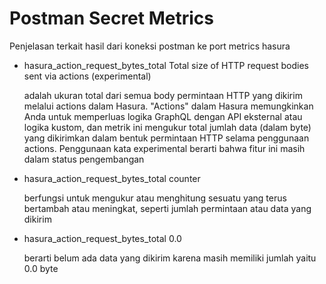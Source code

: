 # Postman Secret Metrics

Penjelasan terkait hasil dari koneksi postman ke port metrics hasura

* hasura_action_request_bytes_total Total size of HTTP request bodies sent via actions (experimental)

  adalah ukuran total dari semua body permintaan HTTP yang dikirim melalui actions dalam Hasura. "Actions" dalam Hasura memungkinkan Anda untuk memperluas logika GraphQL dengan API eksternal atau logika kustom, dan metrik ini mengukur total jumlah data (dalam byte) yang dikirimkan dalam bentuk permintaan HTTP selama penggunaan actions. Penggunaan kata experimental berarti bahwa fitur ini masih dalam status pengembangan

* hasura_action_request_bytes_total counter

  berfungsi untuk mengukur atau menghitung sesuatu yang terus bertambah atau meningkat, seperti jumlah permintaan atau data yang dikirim

* hasura_action_request_bytes_total 0.0

  berarti belum ada data yang dikirim karena masih memiliki jumlah yaitu 0.0 byte

